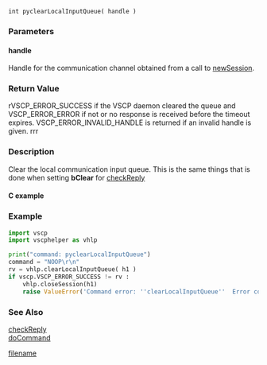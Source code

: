 

```clike
int pyclearLocalInputQueue( handle )
```

### Parameters

#### handle
Handle for the communication channel obtained from a call to [newSession](newsession.md).

### Return Value
rVSCP_ERROR_SUCCESS if the VSCP daemon cleared the queue and VSCP_ERROR_ERROR if not or no response is received before the timeout expires. VSCP_ERROR_INVALID_HANDLE is returned if an invalid handle is given. rrr

### Description
Clear the local communication input queue. This is the same things that is done when setting **bClear** for [checkReply](checkreply)

#### C example



### Example

```python
import vscp
import vscphelper as vhlp

print("command: pyclearLocalInputQueue")
command = "NOOP\r\n"
rv = vhlp.clearLocalInputQueue( h1 )
if vscp.VSCP_ERROR_SUCCESS != rv :
    vhlp.closeSession(h1)
    raise ValueError('Command error: ''clearLocalInputQueue''  Error code=%d' % rv )
```

### See Also
[checkReply](checkreply.md)  
[doCommand](docommand.md)



[filename](./bottom_copyright.md ':include')